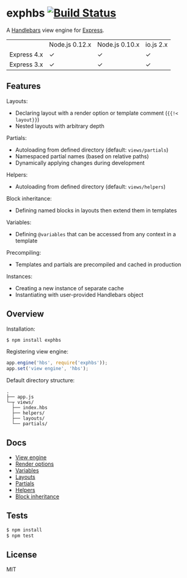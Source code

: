 # exphbs [![Build Status](https://travis-ci.org/gnowoel/exphbs.svg?branch=master)](https://travis-ci.org/gnowoel/exphbs)

A [Handlebars](https://github.com/wycats/handlebars.js) view engine for [Express](https://github.com/strongloop/express).

<table>
  <tr>
    <td></td>
    <td>Node.js 0.12.x</td>
    <td>Node.js 0.10.x</td>
    <td>io.js 2.x</td>
  </tr>
  <tr>
    <td>Express 4.x</td>
    <td>✓</td>
    <td>✓</td>
    <td>✓</td>
  </tr>
  <tr>
    <td>Express 3.x</td>
    <td>✓</td>
    <td>✓</td>
    <td>✓</td>
  </tr>
</table>

## Features

Layouts:

  * Declaring layout with a render option or template comment (`{{!< layout}}`)
  * Nested layouts with arbitrary depth

Partials:

  * Autoloading from defined directory (default: `views/partials`)
  * Namespaced partial names (based on relative paths)
  * Dynamically applying changes during development

Helpers:

  * Autoloading from defined directory (default: `views/helpers`)

Block inheritance:

  * Defining named blocks in layouts then extend them in templates

Variables:

  * Defining `@variables` that can be accessed from any context in a template

Precompiling:

  * Templates and partials are precompiled and cached in production

Instances:

  * Creating a new instance of separate cache
  * Instantiating with user-provided Handlebars object

## Overview

Installation:

```bash
$ npm install exphbs
```

Registering view engine:

```javascript
app.engine('hbs', require('exphbs'));
app.set('view engine', 'hbs');
```

Default directory structure:

```
.
├── app.js
└─┬ views/
  ├── index.hbs
  ├── helpers/
  ├── layouts/
  └── partials/
```

## Docs

  * [View engine](docs/engine.md)
  * [Render options](docs/options.md)
  * [Variables](docs/variables.md)
  * [Layouts](docs/layouts.md)
  * [Partials](docs/partials.md)
  * [Helpers](docs/helpers.md)
  * [Block inheritance](docs/blocks.md)

## Tests

```bash
$ npm install
$ npm test
```

## License

MIT
